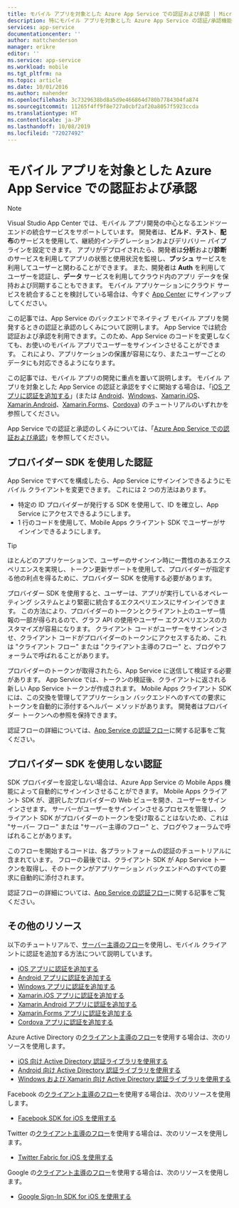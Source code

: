 ```yaml
---
title: モバイル アプリを対象とした Azure App Service での認証および承認 | Microsoft Docs
description: 特にモバイル アプリを対象とした Azure App Service の認証/承認機能の概念リファレンスと概要
services: app-service
documentationcenter: ''
author: mattchenderson
manager: erikre
editor: ''
ms.service: app-service
ms.workload: mobile
ms.tgt_pltfrm: na
ms.topic: article
ms.date: 10/01/2016
ms.author: mahender
ms.openlocfilehash: 3c7329638bd8a5d9e466864d780b7784304fa874
ms.sourcegitcommit: 11265f4ff9f8e727a0cbf2af20a8057f5923ccda
ms.translationtype: HT
ms.contentlocale: ja-JP
ms.lasthandoff: 10/08/2019
ms.locfileid: "72027492"
---
```

# <a name="authentication-and-authorization-in-azure-app-service-for-mobile-apps"></a>モバイル アプリを対象とした Azure App Service での認証および承認

> [!NOTE]
> Visual Studio App Center では、モバイル アプリ開発の中心となるエンドツーエンドの統合サービスをサポートしています。 開発者は、**ビルド**、**テスト**、**配布**のサービスを使用して、継続的インテグレーションおよびデリバリー パイプラインを設定できます。 アプリがデプロイされたら、開発者は**分析**および**診断**のサービスを利用してアプリの状態と使用状況を監視し、**プッシュ** サービスを利用してユーザーと関わることができます。 また、開発者は **Auth** を利用してユーザーを認証し、**データ** サービスを利用してクラウド内のアプリ データを保持および同期することもできます。
> モバイル アプリケーションにクラウド サービスを統合することを検討している場合は、今すぐ [App Center](https://appcenter.ms/?utm_source=zumo&utm_medium=Azure&utm_campaign=zumo%20doc) にサインアップしてください。

この記事では、App Service のバックエンドでネイティブ モバイル アプリを開発するときの認証と承認のしくみについて説明します。 App Service では統合認証および承認を利用できます。このため、App Service のコードを変更しなくても、お使いのモバイル アプリでユーザーをサインインさせることができます。 これにより、アプリケーションの保護が容易になり、またユーザーごとのデータにも対応できるようになります。 

この記事では、モバイル アプリの開発に重点を置いて説明します。 モバイル アプリを対象とした App Service の認証と承認をすぐに開始する場合は、「[iOS アプリに認証を追加する][iOS]」(または [Android]、[Windows]、[Xamarin.iOS]、[Xamarin.Android]、[Xamarin.Forms]、[Cordova]) のチュートリアルのいずれかを参照してください。 

App Service での認証と承認のしくみについては、「[Azure App Service での認証および承認](../app-service/overview-authentication-authorization.md)」を参照してください。

## <a name="authentication-with-provider-sdk"></a>プロバイダー SDK を使用した認証

App Service ですべてを構成したら、App Service にサインインできるようにモバイル クライアントを変更できます。 これには 2 つの方法はあります。

* 特定の ID プロバイダーが発行する SDK を使用して、ID を確立し、App Service にアクセスできるようにします。
* 1 行のコードを使用して、Mobile Apps クライアント SDK でユーザーがサインインできるようにします。

> [!TIP]
> ほとんどのアプリケーションで、ユーザーのサインイン時に一貫性のあるエクスペリエンスを実現し、トークン更新サポートを使用して、プロバイダーが指定する他の利点を得るために、プロバイダー SDK を使用する必要があります。
> 
> 

プロバイダー SDK を使用すると、ユーザーは、アプリが実行しているオペレーティング システムとより緊密に統合するエクスペリエンスにサインインできます。 この方法により、プロバイダーのトークンとクライアント上のユーザー情報の一部が得られるので、グラフ API の使用やユーザー エクスペリエンスのカスタマイズが容易になります。 クライアント コードがユーザーをサインインさせ、クライアント コードがプロバイダーのトークンにアクセスするため、これは "クライアント フロー" または "クライアント主導のフロー" と、ブログやフォーラムで呼ばれることがあります。

プロバイダーのトークンが取得されたら、App Service に送信して検証する必要があります。 App Service では、トークンの検証後、クライアントに返される新しい App Service トークンが作成されます。 Mobile Apps クライアント SDK には、この交換を管理してアプリケーション バックエンドへのすべての要求にトークンを自動的に添付するヘルパー メソッドがあります。 開発者はプロバイダー トークンへの参照を保持できます。

認証フローの詳細については、[App Service の認証フロー](../app-service/overview-authentication-authorization.md#authentication-flow)に関する記事をご覧ください。 

## <a name="authentication-without-provider-sdk"></a>プロバイダー SDK を使用しない認証

SDK プロバイダーを設定しない場合は、Azure App Service の Mobile Apps 機能によって自動的にサインインさせることができます。 Mobile Apps クライアント SDK が、選択したプロバイダーの Web ビューを開き、ユーザーをサインインさせます。 サーバーがユーザーをサインインさせるプロセスを管理し、クライアント SDK がプロバイダーのトークンを受け取ることはないため、これは "サーバー フロー" または "サーバー主導のフロー" と、ブログやフォーラムで呼ばれることがあります。

このフローを開始するコードは、各プラットフォームの認証のチュートリアルに含まれています。 フローの最後では、クライアント SDK が App Service トークンを取得し、そのトークンがアプリケーション バックエンドへのすべての要求に自動的に添付されます。

認証フローの詳細については、[App Service の認証フロー](../app-service/overview-authentication-authorization.md#authentication-flow)に関する記事をご覧ください。 
## <a name="more-resources"></a>その他のリソース

以下のチュートリアルで、[サーバー主導のフロー](../app-service/overview-authentication-authorization.md#authentication-flow)を使用し、モバイル クライアントに認証を追加する方法について説明しています。

* [iOS アプリに認証を追加する][iOS]
* [Android アプリに認証を追加する][Android]
* [Windows アプリに認証を追加する][Windows]
* [Xamarin.iOS アプリに認証を追加する][Xamarin.iOS]
* [Xamarin.Android アプリに認証を追加する][Xamarin.Android]
* [Xamarin.Forms アプリに認証を追加する][Xamarin.Forms]
* [Cordova アプリに認証を追加する][Cordova]

Azure Active Directory の[クライアント主導のフロー](../app-service/overview-authentication-authorization.md#authentication-flow)を使用する場合は、次のリソースを使用します。

* [iOS 向け Active Directory 認証ライブラリを使用する][ADAL-iOS]
* [Android 向け Active Directory 認証ライブラリを使用する][ADAL-Android]
* [Windows および Xamarin 向け Active Directory 認証ライブラリを使用する][ADAL-dotnet]

Facebook の[クライアント主導のフロー](../app-service/overview-authentication-authorization.md#authentication-flow)を使用する場合は、次のリソースを使用します。

* [Facebook SDK for iOS を使用する](../app-service-mobile/app-service-mobile-ios-how-to-use-client-library.md#facebook-sdk)

Twitter の[クライアント主導のフロー](../app-service/overview-authentication-authorization.md#authentication-flow)を使用する場合は、次のリソースを使用します。

* [Twitter Fabric for iOS を使用する](../app-service-mobile/app-service-mobile-ios-how-to-use-client-library.md#twitter-fabric)

Google の[クライアント主導のフロー](../app-service/overview-authentication-authorization.md#authentication-flow)を使用する場合は、次のリソースを使用します。

* [Google Sign-In SDK for iOS を使用する](../app-service-mobile/app-service-mobile-ios-how-to-use-client-library.md#google-sdk)

[iOS]: ../app-service-mobile/app-service-mobile-ios-get-started-users.md
[Android]: ../app-service-mobile/app-service-mobile-android-get-started-users.md
[Xamarin.iOS]: ../app-service-mobile/app-service-mobile-xamarin-ios-get-started-users.md
[Xamarin.Android]: ../app-service-mobile/app-service-mobile-xamarin-android-get-started-users.md
[Xamarin.Forms]: ../app-service-mobile/app-service-mobile-xamarin-forms-get-started-users.md
[Windows]: ../app-service-mobile/app-service-mobile-windows-store-dotnet-get-started-users.md
[Cordova]: ../app-service-mobile/app-service-mobile-cordova-get-started-users.md

[AAD]: ../app-service/configure-authentication-provider-aad.md
[Facebook]: ../app-service/configure-authentication-provider-facebook.md
[Google]: configure-authentication-provider-google.md
[MSA]: ../app-service/configure-authentication-provider-microsoft.md
[Twitter]: ../app-service/configure-authentication-provider-twitter.md

[custom-auth]: ../app-service-mobile/app-service-mobile-dotnet-backend-how-to-use-server-sdk.md#custom-auth

[ADAL-Android]: ../app-service-mobile/app-service-mobile-android-how-to-use-client-library.md#adal
[ADAL-iOS]: ../app-service-mobile/app-service-mobile-ios-how-to-use-client-library.md#adal
[ADAL-dotnet]: ../app-service-mobile/app-service-mobile-dotnet-how-to-use-client-library.md#adal
